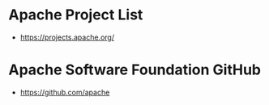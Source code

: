 # Apache Project List
* https://projects.apache.org/

# Apache Software Foundation GitHub
* https://github.com/apache
